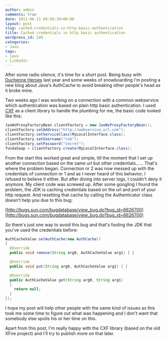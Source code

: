 ```yaml
---
author: admin
comments: true
date: 2011-06-11 09:50:34+00:00
layout: post
slug: cached-credentials-in-http-basic-authentication
title: Cached credentials in http basic authentication
wordpress_id: 249
categories:
- Java
tags:
- java
- LinkedIn
---
```


After some radio silence, it's time for a short post. Being busy with [Duchenne Heroes](http://www.duchenneheroes.nl) last year and some weeks of snowboarding I'm posting a new blog about Java's AuthCache to avoid breaking other people's head as it broke mine.

Two weeks ago I was working on a connection with a common webservice which authentication was based on plain http basic authentication. I used [CXF](http://cxf.apache.org/) as a client library to handle the plumbing for me, the basic code looked like this:

``` java
JaxWsProxyFactoryBean clientFactory = new JaxWsProxyFactoryBean();
clientFactory.setAddress("http://webservice.url.com");
clientFactory.setServiceClass(MyLocalInterface.class);
clientFactory.setUsername("rob");
clientFactory.setPassword("secret");
fundaSoap = clientFactory.create(MyLocalInterface.class);
```

From the start this worked great and simple, till the moment that I set up another connection based on the same url but other credentials...... That's where the problem began. Connection nr 2 was now messed up with the credentials of connection nr 1 and as I never heard of this behavior, I refused to believe it either. But after diving into server logs, I couldn't deny it anymore. My client code was screwed up. After some googling I found the problem, the JDK is caching credentials based on the url and port of your http request. And resetting that cache by calling the Authenticator class doesn't help you due to this bug:

[http://bugs.sun.com/bugdatabase/view_bug.do?bug_id=6626700](http://bugs.sun.com/bugdatabase/view_bug.do?bug_id=6626700)

So there's just one way to avoid this bug and that's fooling the JDK that you've used the credentials before:

``` java
AuthCacheValue.setAuthCache(new AuthCache()
{
  @Override
  public void remove(String arg0, AuthCacheValue arg1) { }

  @Override
  public void put(String arg0, AuthCacheValue arg1) { }

  @Override
  public AuthCacheValue get(String arg0, String arg1)
  {
    return null;
  }
});
```

I hope my post will help other people with the same kind of issues as this took me some time to figure out what was happening and I don't want that somebody else spoils his or her time on this.

Apart from this post, I'm really happy with the CXF library (based on the old XFire project) and I'll try to publish more on that later.
